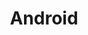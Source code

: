 ---
layout: tag-list
type: tag
title: Android
slug: android
category: development
sidebar: true
description: >
   how to develop an android application
---